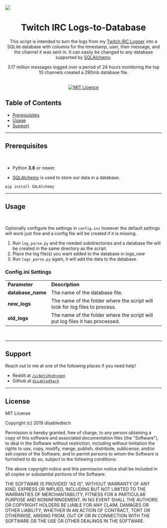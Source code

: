 <a href="http://g.recordit.co/tjl5YvR0xI.gif"><img align="center" src="http://g.recordit.co/tjl5YvR0xI.gif"></a>
<h1 align="center">Twitch IRC Logs-to-Database</h1>

<div align="center">
    <p>This script is intended to turn the logs from my <a href="https://github.com/disabledtech/Twitch-IRC-Logger" target="_blank">Twitch IRC Logger</a> into a SQLite database with columns for the timestamp, user, their message, and the channel it was sent in. It can easily be changed to any database supported by <a href="https://www.sqlalchemy.org/" target="_blank">SQLAlchemy</a>.</p>
    <p>3.17 million messages logged over a period of 24 hours monitoring the top 10 channels created a 290mb database file. </p>
</div>

<br/>

<div align="center">
  <a href="http://badges.mit-license.org">
    <img src="http://img.shields.io/:license-mit-blue.svg?style=flat-square)"
      alt="MIT Licence" />
  </a>
</div>

## Table of Contents
- [Prerequisites](#prerequisites)
- [Usage](#usage)
- [Support](#support)



---

## Prerequisites

<br/>

- Python <b>3.6</b> or newer.

- <a href="https://www.sqlalchemy.org/" target="_blank">SQLAlchemy</a> is used to store our data in a database.
```
pip install SQLAlchemy
```

---
## Usage

<br/>

Optionally configure the settings in ```config.ini``` however the default settings will work just fine and a config file will be created if it is missing.

1. Run ```log_parse.py``` and the needed subdirectories and a database file will be created in the same directory as the script. 
2. Place the log file(s) you want added to the database in <i>logs_new</i>
3. Run ```logs_parse.py``` again, it will add the data to the database.

### Config.ini Settings

<table>
    <tr>
        <td><b>Parameter</b></td>
        <td><b>Description</b></td>
    </tr>
    <tr>
        <td><strong>database_name</strong></td>
        <td>The name of the database file.</td>
    </tr>
    <tr>
        <td><strong>new_logs</strong></td>
        <td>The name of the folder where the script will look for log files to process.</td>
    </tr>
    <tr>
        <td><strong>old_logs</strong></td>
        <td>The name of the folder where the script will put log files it has processed.</td>
    </tr> 
</table>
<br/>

---

## Support

Reach out to me at one of the following places if you need help!

- Reddit at <a href="https://www.reddit.com/user/AntiHydrogen" target="_blank">`/u/AntiHydrogen`</a>
- Github at <a href="https://github.com/disabledtech" target="_blank">`disabledtech`</a>


---

## License

MIT License

Copyright (c) 2019 disabledtech

Permission is hereby granted, free of charge, to any person obtaining a copy
of this software and associated documentation files (the "Software"), to deal
in the Software without restriction, including without limitation the rights
to use, copy, modify, merge, publish, distribute, sublicense, and/or sell
copies of the Software, and to permit persons to whom the Software is
furnished to do so, subject to the following conditions:

The above copyright notice and this permission notice shall be included in all
copies or substantial portions of the Software.

THE SOFTWARE IS PROVIDED "AS IS", WITHOUT WARRANTY OF ANY KIND, EXPRESS OR
IMPLIED, INCLUDING BUT NOT LIMITED TO THE WARRANTIES OF MERCHANTABILITY,
FITNESS FOR A PARTICULAR PURPOSE AND NONINFRINGEMENT. IN NO EVENT SHALL THE
AUTHORS OR COPYRIGHT HOLDERS BE LIABLE FOR ANY CLAIM, DAMAGES OR OTHER
LIABILITY, WHETHER IN AN ACTION OF CONTRACT, TORT OR OTHERWISE, ARISING FROM,
OUT OF OR IN CONNECTION WITH THE SOFTWARE OR THE USE OR OTHER DEALINGS IN THE
SOFTWARE.

